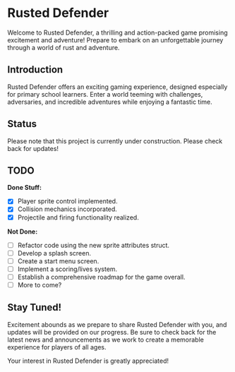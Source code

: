 # Rusted Defender

Welcome to Rusted Defender, a thrilling and action-packed game promising excitement and adventure! Prepare to embark on an unforgettable journey through a world of rust and adventure.

## Introduction

Rusted Defender offers an exciting gaming experience, designed especially for primary school learners. Enter a world teeming with challenges, adversaries, and incredible adventures while enjoying a fantastic time.

## Status

Please note that this project is currently under construction. Please check back for updates!

## TODO

**Done Stuff:**
- [x] Player sprite control implemented.
- [x] Collision mechanics incorporated.
- [x] Projectile and firing functionality realized.

**Not Done:**
- [ ] Refactor code using the new sprite attributes struct.
- [ ] Develop a splash screen.
- [ ] Create a start menu screen.
- [ ] Implement a scoring/lives system.
- [ ] Establish a comprehensive roadmap for the game overall.
- [ ] More to come?

## Stay Tuned!

Excitement abounds as we prepare to share Rusted Defender with you, and updates will be provided on our progress. Be sure to check back for the latest news and announcements as we work to create a memorable experience for players of all ages.

Your interest in Rusted Defender is greatly appreciated!